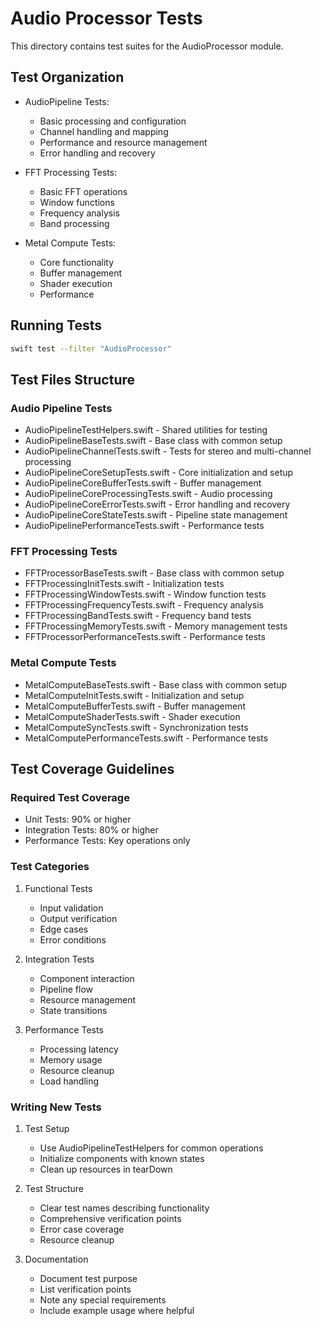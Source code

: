 # Audio Processor Tests

This directory contains test suites for the AudioProcessor module.

## Test Organization

- AudioPipeline Tests:
  - Basic processing and configuration
  - Channel handling and mapping
  - Performance and resource management
  - Error handling and recovery

- FFT Processing Tests:
  - Basic FFT operations
  - Window functions
  - Frequency analysis
  - Band processing

- Metal Compute Tests:
  - Core functionality
  - Buffer management
  - Shader execution
  - Performance

## Running Tests

```bash
swift test --filter "AudioProcessor"
```

## Test Files Structure

### Audio Pipeline Tests

- AudioPipelineTestHelpers.swift - Shared utilities for testing
- AudioPipelineBaseTests.swift - Base class with common setup
- AudioPipelineChannelTests.swift - Tests for stereo and multi-channel processing
- AudioPipelineCoreSetupTests.swift - Core initialization and setup
- AudioPipelineCoreBufferTests.swift - Buffer management
- AudioPipelineCoreProcessingTests.swift - Audio processing
- AudioPipelineCoreErrorTests.swift - Error handling and recovery
- AudioPipelineCoreStateTests.swift - Pipeline state management
- AudioPipelinePerformanceTests.swift - Performance tests

### FFT Processing Tests

- FFTProcessorBaseTests.swift - Base class with common setup
- FFTProcessingInitTests.swift - Initialization tests
- FFTProcessingWindowTests.swift - Window function tests
- FFTProcessingFrequencyTests.swift - Frequency analysis
- FFTProcessingBandTests.swift - Frequency band tests
- FFTProcessingMemoryTests.swift - Memory management tests
- FFTProcessorPerformanceTests.swift - Performance tests

### Metal Compute Tests

- MetalComputeBaseTests.swift - Base class with common setup
- MetalComputeInitTests.swift - Initialization and setup
- MetalComputeBufferTests.swift - Buffer management
- MetalComputeShaderTests.swift - Shader execution
- MetalComputeSyncTests.swift - Synchronization tests
- MetalComputePerformanceTests.swift - Performance tests
## Test Coverage Guidelines

### Required Test Coverage

- Unit Tests: 90% or higher
- Integration Tests: 80% or higher
- Performance Tests: Key operations only

### Test Categories

1. Functional Tests
   - Input validation
   - Output verification
   - Edge cases
   - Error conditions

2. Integration Tests
   - Component interaction
   - Pipeline flow
   - Resource management
   - State transitions

3. Performance Tests
   - Processing latency
   - Memory usage
   - Resource cleanup
   - Load handling

### Writing New Tests

1. Test Setup
   - Use AudioPipelineTestHelpers for common operations
   - Initialize components with known states
   - Clean up resources in tearDown

2. Test Structure
   - Clear test names describing functionality
   - Comprehensive verification points
   - Error case coverage
   - Resource cleanup

3. Documentation
   - Document test purpose
   - List verification points
   - Note any special requirements
   - Include example usage where helpful
